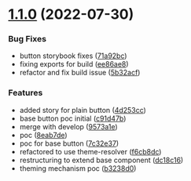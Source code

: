 # [1.1.0](https://github.com/open-code-academy/community-ui/compare/v1.0.0...v1.1.0) (2022-07-30)


### Bug Fixes

* button storybook fixes ([71a92bc](https://github.com/open-code-academy/community-ui/commit/71a92bcc5fe2167a049056c33a7533670bf66a68))
* fixing exports for build ([ee86ae8](https://github.com/open-code-academy/community-ui/commit/ee86ae838f3b0b3b685beb96131043f591f093d2))
* refactor and fix build issue ([5b32acf](https://github.com/open-code-academy/community-ui/commit/5b32acf15ba6c3f52e80149b1a2f7cab639c2f1b))


### Features

* added story for plain button ([4d253cc](https://github.com/open-code-academy/community-ui/commit/4d253ccd5726d74919b132ad35a3be7ef9382df7))
* base button poc initial ([c91d47b](https://github.com/open-code-academy/community-ui/commit/c91d47bcd4351fb1d95016463c58830ea61e14a6))
* merge with develop ([9573a1e](https://github.com/open-code-academy/community-ui/commit/9573a1ebf444591281151276981b6d84e6dc34aa))
* poc ([8eab7de](https://github.com/open-code-academy/community-ui/commit/8eab7ded976675cb9593c879de20648a8e4ce11d))
* poc for base button ([7c32e37](https://github.com/open-code-academy/community-ui/commit/7c32e371fee344cfe3e549f33219347cf13ffc56))
* refactored to use theme-resolver ([f6cb8dc](https://github.com/open-code-academy/community-ui/commit/f6cb8dc838ceb084dd6b8040e41ec343243f4a6a))
* restructuring to extend base component ([dc18c16](https://github.com/open-code-academy/community-ui/commit/dc18c16def589705e6a4e3058df280c069f8fe6a))
* theming mechanism poc ([b3238d0](https://github.com/open-code-academy/community-ui/commit/b3238d08a0a1c0764ebdaa2d4e4c640051b3d4ec))
